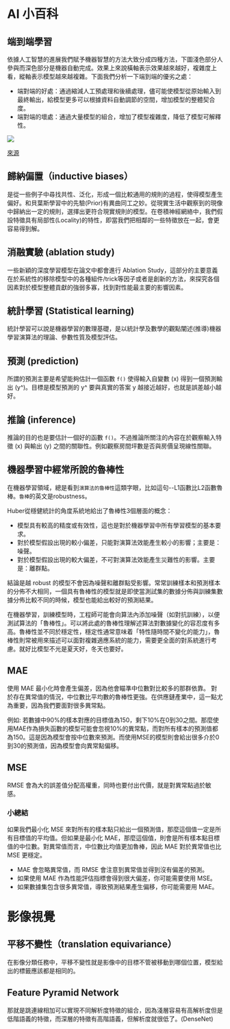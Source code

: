 # AI 小百科

## 端到端學習
依據人工智慧的進展我們賦予機器智慧的方法大致分成四種方法，下圖淺色部分人參與而深色部分是機器自動完成。效果上來說橫軸表示效果越來越好，複雜度上看，縱軸表示模型越來越複雜。下面我們分析一下端到端的優劣之處：

- 端對端的好處：通過縮減人工預處理和後續處理，儘可能使模型從原始輸入到最終輸出，給模型更多可以根據資料自動調節的空間，增加模型的整體契合度。
- 端對端的壞處：通過大量模型的組合，增加了模型複雜度，降低了模型可解釋性。

![](https://i.imgur.com/piWfV9C.png)

[來源](https://www.gushiciku.cn/dc_tw/109328837)

## 歸納偏置（inductive biases）
是從一些例子中尋找共性、泛化，形成一個比較通用的規則的過程，使得模型產生偏好。和貝葉斯學習中的先驗(Prior)有異曲同工之妙。從現實生活中觀察到的現像中歸納出一定的規則，選擇出更符合現實規則的模型。在卷積神經網絡中，我們假設特徵具有局部性(Locality)的特性，即當我們把相鄰的一些特徵放在一起，會更容易得到解。

## 消融實驗 (ablation study)
一些新穎的深度學習模型在論文中都會進行 Ablation Study，這部分的主要意義在於系統性的移除模型中的各種組件/trick等因子或者是創新的方法，來探究各個因素對於模型整體貢獻的強弱多寡，找到對性能最主要的影響因素。

## 統計學習 (Statistical learning)
統計學習可以說是機器學習的數理基礎，是以統計學及數學的觀點闡述(推導)機器學習演算法的理論、參數性質及模型評估。

## 預測 (prediction)
所謂的預測主要是希望能夠估計一個函數 `f()` 使得輸入自變數 (x) 得到一個預測輸出 (y^)。目標是模型預測的 y^ 要與真實的答案 y 越接近越好，也就是誤差越小越好。

## 推論 (inference)
推論的目的也是要估計一個好的函數 `f()`。不過推論所關注的內容在於觀察輸入特徵 (x) 與輸出 (y) 之間的關聯性。例如觀察房間坪數是否與房價呈現線性關聯。

## 機器學習中經常所說的魯棒性
在機器學習領域，總是看到`演算法的魯棒性`這類字眼，比如這句--L1函數比L2函數魯棒。`魯棒`的英文是robustness。

 Huber從穩健統計的角度系統地給出了魯棒性3個層面的概念：
 - 模型具有較高的精度或有效性，這也是對於機器學習中所有學習模型的基本要求。
 - 對於模型假設出現的較小偏差，只能對演算法效能產生較小的影響；主要是：噪聲。
 - 對於模型假設出現的較大偏差，不可對演算法效能產生災難性的影響。主要是：離群點。

結論是越 robust 的模型不會因為噪聲和離群點受影響。常常訓練樣本和預測樣本的分佈不大相同，一個具有魯棒性的模型就是即使當測試集的數據分佈與訓練集數據分佈比較不同的時候，模型也能給出較好的預測結果。

在機器學習，訓練模型時，工程師可能會向算法內添加噪聲（如對抗訓練），以便測試算法的「魯棒性」。可以將此處的魯棒性理解述算法對數據變化的容忍度有多高。魯棒性並不同於穩定性，穩定性通常意味着「特性隨時間不變化的能力」，魯棒性則常被用來描述可以面對複雜適應系統的能力，需要更全面的對系統進行考慮。就好比模型不光是夏天好，冬天也要好。


## MAE
使用 MAE 最小化時會產生偏差，因為他會瞄準中位數對比較多的那群依靠。
對於存在異常值的情況，中位數比平均數的魯棒性更強。在供應鏈產業中，這一點尤為重要，因為我們要面對很多異常點。

例如:
若數據中90%的樣本對應的目標值為150，剩下10%在0到30之間。那麼使用MAE作為損失函數的模型可能會忽視10%的異常點，而對所有樣本的預測值都為150。這是因為模型會按中位數來預測。而使用MSE的模型則會給出很多介於0到30的預測值，因為模型會向異常點偏移。

## MSE
RMSE 會為大的誤差值分配高權重，同時也要付出代價，就是對異常點過於敏感。


### 小總結
如果我們最小化 MSE 來對所有的樣本點只給出一個預測值，那麼這個值一定是所有目標值的平均值。但如果是最小化 MAE，那麼這個值，則會是所有樣本點目標值的中位數。對異常值而言，中位數比均值更加魯棒，因此 MAE 對於異常值也比 MSE 更穩定。

- MAE 會忽略異常值，而 RMSE 會注意到異常值並得到沒有偏差的預測。
- 如果使用 MAE 作為性能評估指標會得到很大偏差，你可能需要使用 MSE。
- 如果數據集包含很多異常值，導致預測結果產生偏移，你可能需要用 MAE。


# 影像視覺
## 平移不變性（translation equivariance）
在影像分類任務中，平移不變性就是影像中的目標不管被移動到哪個位置，模型給出的標籤應該都是相同的。

## Feature Pyramid Network
那就是跳連線相加可以實現不同解析度特徵的組合，因為淺層容易有高解析度但是低階語義的特徵，而深層的特徵有高階語義，但解析度就很低了。(DenseNet)
